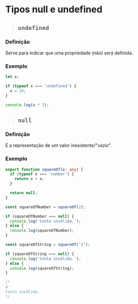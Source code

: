 # Tipos null e undefined

> ## **`undefined`**

### **Definição**

Serve para indicar que uma propriedade (não) será definida.

### **Exemplo**

```ts
let x;

if (typeof x === 'undefined') {
  x = 20;
}

console.log(x * 2);
```

> ## **`null`**

### **Definição**

É a representação de um valor inexistente/"vazio".

### **Exemplo**

```ts
export function squareOf(x: any) {
  if (typeof x === 'number') {
    return x + x;
  }

  return null;
}

const squareOfNumber = squareOf(2);

if (squareOfNumber === null) {
  console.log('Conta inválida.');
} else {
  console.log(squareOfNumber);
}

const squareOfString = squareOf('2');

if (squareOfString === null) {
  console.log('Conta inválida.');
} else {
  console.log(squareOfString);
}

/*
4
Conta inválida.
*/
```
